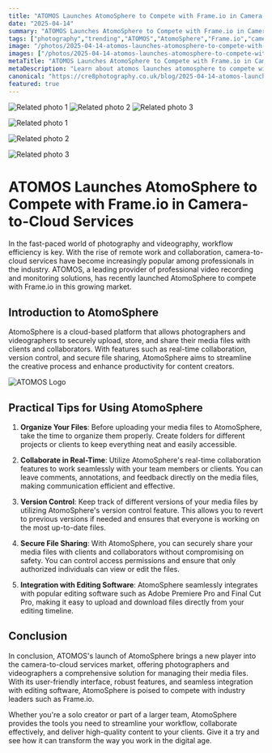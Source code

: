 ```yaml
---
title: "ATOMOS Launches AtomoSphere to Compete with Frame.io in Camera-to-Cloud Services"
date: "2025-04-14"
summary: "ATOMOS Launches AtomoSphere to Compete with Frame.io in Camera-to-Cloud Services - A trending topic in photography."
tags: ["photography","trending","ATOMOS","AtomoSphere","Frame.io","camera-to-cloud services","workflow efficiency","collaboration","version control","secure file sharing","editing software integration"]
image: "/photos/2025-04-14-atomos-launches-atomosphere-to-compete-with-frame-io-in-camera-to-cloud-services-1.jpg"
images: ["/photos/2025-04-14-atomos-launches-atomosphere-to-compete-with-frame-io-in-camera-to-cloud-services-1.jpg","/photos/2025-04-14-atomos-launches-atomosphere-to-compete-with-frame-io-in-camera-to-cloud-services-2.jpg","/photos/2025-04-14-atomos-launches-atomosphere-to-compete-with-frame-io-in-camera-to-cloud-services-3.jpg"]
metaTitle: "ATOMOS Launches AtomoSphere to Compete with Frame.io in Camera-to-Cloud Services | cre8 Photography"
metaDescription: "Learn about atomos launches atomosphere to compete with frame.io in camera-to-cloud services in photography with practical tips and insights."
canonical: "https://cre8photography.co.uk/blog/2025-04-14-atomos-launches-atomosphere-to-compete-with-frame-io-in-camera-to-cloud-services"
featured: true
---
```


<!-- Gallery as HTML -->

<div class="grid grid-cols-1 sm:grid-cols-2 md:grid-cols-3 gap-4">
  <img src="/photos/2025-04-14-atomos-launches-atomosphere-to-compete-with-frame-io-in-camera-to-cloud-services-1.jpg" alt="Related photo 1" class="w-full rounded-lg" />
<img src="/photos/2025-04-14-atomos-launches-atomosphere-to-compete-with-frame-io-in-camera-to-cloud-services-2.jpg" alt="Related photo 2" class="w-full rounded-lg" />
<img src="/photos/2025-04-14-atomos-launches-atomosphere-to-compete-with-frame-io-in-camera-to-cloud-services-3.jpg" alt="Related photo 3" class="w-full rounded-lg" />
</div>


<!-- Gallery as Markdown -->
![Related photo 1](/photos/2025-04-14-atomos-launches-atomosphere-to-compete-with-frame-io-in-camera-to-cloud-services-1.jpg)


![Related photo 2](/photos/2025-04-14-atomos-launches-atomosphere-to-compete-with-frame-io-in-camera-to-cloud-services-2.jpg)


![Related photo 3](/photos/2025-04-14-atomos-launches-atomosphere-to-compete-with-frame-io-in-camera-to-cloud-services-3.jpg)



# ATOMOS Launches AtomoSphere to Compete with Frame.io in Camera-to-Cloud Services

In the fast-paced world of photography and videography, workflow efficiency is key. With the rise of remote work and collaboration, camera-to-cloud services have become increasingly popular among professionals in the industry. ATOMOS, a leading provider of professional video recording and monitoring solutions, has recently launched AtomoSphere to compete with Frame.io in this growing market.

## Introduction to AtomoSphere

AtomoSphere is a cloud-based platform that allows photographers and videographers to securely upload, store, and share their media files with clients and collaborators. With features such as real-time collaboration, version control, and secure file sharing, AtomoSphere aims to streamline the creative process and enhance productivity for content creators.

![ATOMOS Logo](/path/to/atomos-logo.png)

## Practical Tips for Using AtomoSphere

1. **Organize Your Files**: Before uploading your media files to AtomoSphere, take the time to organize them properly. Create folders for different projects or clients to keep everything neat and easily accessible.

2. **Collaborate in Real-Time**: Utilize AtomoSphere's real-time collaboration features to work seamlessly with your team members or clients. You can leave comments, annotations, and feedback directly on the media files, making communication efficient and effective.

3. **Version Control**: Keep track of different versions of your media files by utilizing AtomoSphere's version control feature. This allows you to revert to previous versions if needed and ensures that everyone is working on the most up-to-date files.

4. **Secure File Sharing**: With AtomoSphere, you can securely share your media files with clients and collaborators without compromising on safety. You can control access permissions and ensure that only authorized individuals can view or edit the files.

5. **Integration with Editing Software**: AtomoSphere seamlessly integrates with popular editing software such as Adobe Premiere Pro and Final Cut Pro, making it easy to upload and download files directly from your editing timeline.

## Conclusion

In conclusion, ATOMOS's launch of AtomoSphere brings a new player into the camera-to-cloud services market, offering photographers and videographers a comprehensive solution for managing their media files. With its user-friendly interface, robust features, and seamless integration with editing software, AtomoSphere is poised to compete with industry leaders such as Frame.io.

Whether you're a solo creator or part of a larger team, AtomoSphere provides the tools you need to streamline your workflow, collaborate effectively, and deliver high-quality content to your clients. Give it a try and see how it can transform the way you work in the digital age.

